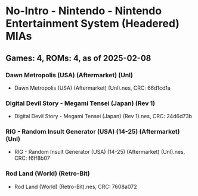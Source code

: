 # No-Intro - Nintendo - Nintendo Entertainment System (Headered) MIAs
## Games: 4, ROMs: 4, as of 2025-02-08

### Dawn Metropolis (USA) (Aftermarket) (Unl)
- Dawn Metropolis (USA) (Aftermarket) (Unl).nes, CRC: 66d1cd1a

### Digital Devil Story - Megami Tensei (Japan) (Rev 1)
- Digital Devil Story - Megami Tensei (Japan) (Rev 1).nes, CRC: 24d6d73b

### RIG - Random Insult Generator (USA) (14-25) (Aftermarket) (Unl)
- RIG - Random Insult Generator (USA) (14-25) (Aftermarket) (Unl).nes, CRC: f6ff8b07

### Rod Land (World) (Retro-Bit)
- Rod Land (World) (Retro-Bit).nes, CRC: 7608a072
